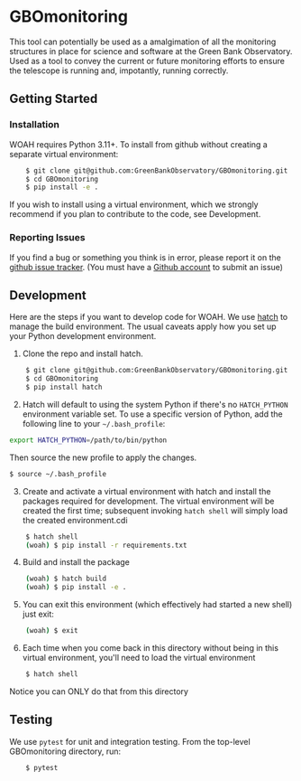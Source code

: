 # GBOmonitoring

This tool can potentially be used as a amalgimation of all the monitoring structures in place for science and software at the Green Bank Observatory. Used as a tool to convey the current or future monitoring efforts to ensure the telescope is running and, impotantly, running correctly.

## Getting Started
### Installation

WOAH requires Python 3.11+. To install from github without creating a separate virtual environment:

```bash
    $ git clone git@github.com:GreenBankObservatory/GBOmonitoring.git
    $ cd GBOmonitoring
    $ pip install -e .
```
If you wish to install using a virtual environment, which we strongly recommend if you plan to contribute to the code, see Development.

### Reporting Issues

If you find a bug or something you think is in error, please report it on
the [github issue tracker](https://github.com/GreenBankObservatory/GBOmonitoring/issues).
(You must have a [Github account](https://github.com) to submit an issue)

## Development

Here are the steps if you want to develop code for WOAH. We use [hatch](https://hatch.pypa.io/) to manage the build environment. The usual caveats apply how you set up your Python development environment.

1.  Clone the repo and install hatch.

```bash
    $ git clone git@github.com:GreenBankObservatory/GBOmonitoring.git
    $ cd GBOmonitoring
    $ pip install hatch
```

2.  Hatch will default to using the system Python if there's no ``HATCH_PYTHON`` environment variable set. To use a specific version of Python, add the following line to your ``~/.bash_profile``:

```bash
export HATCH_PYTHON=/path/to/bin/python
```

Then source the new profile to apply the changes.

```bash
$ source ~/.bash_profile
```

3.  Create and activate a virtual environment with hatch and install the packages required for development. 
The virtual environment will be created the first time; subsequent invoking ``hatch shell`` will simply load the created environment.cdi

```bash
    $ hatch shell
    (woah) $ pip install -r requirements.txt
```

4.  Build and install the package

```bash
    (woah) $ hatch build
    (woah) $ pip install -e .
```

5.  You can exit this environment (which effectively had started a new shell) just exit:

```bash
    (woah) $ exit
```

6.  Each time when you come back in this directory without being in this virtual environment, you'll need to load the virtual environment

```bash
    $ hatch shell
```

Notice you can ONLY do that from this directory

## Testing
We use ``pytest`` for unit and integration testing.  From the top-level GBOmonitoring directory, run:

```bash
    $ pytest
```